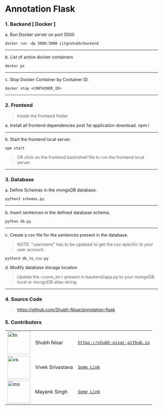 # Annotation Flask

### 1. Backend [ Docker ]

a. Run Docker server on port 5000

    docker run -dp 5000:5000 iitgnshubh/backend

---

b. List of active docker containers

    docker ps

---

c. Stop Docker Container by Container ID.

    docker stop <CONTAINER_ID>

---

### 2. Frontend

> Inside the frontend folder

a. Install all frontend dependencies post 1st application download.
npm i

---

b. Start the frontend local server.

    npm start

> OR click on the frontend bash/shell file to run the frontend local server.

---

### 3. Database

a. Define Schemas in the mongoDB database.

    python3 schemas.py

---

b. Insert sentences in the defined database schema.

    python db.py

---

c. Create a csv file for the sentences present in the database.

> NOTE: "username" has to be updated to get the csv specific to your user account.

    python3 db_to_csv.py

d. Modify database storage location

> Update the <conn_str> present in backend/app.py to your mongoDB local or mongoDB atlas string.

---

### 4. Source Code

> https://github.com/Shubh-Nisar/annotation-flask

### 5. Contributors

|                                                                                                                                           |                  |                                                                  |
| ----------------------------------------------------------------------------------------------------------------------------------------- | ---------------- | ---------------------------------------------------------------- |
| <img  width="75"  alt="tn"  src="https://user-images.githubusercontent.com/65038837/126761822-ca949453-540f-40f1-a8cd-9a1ed3e4cae2.jpeg"> | Shubh Nisar      | [`https://shubh-nisar.github.io`](https://shubh-nisar.github.io) |
| <img  width="75"  alt="vs"  src="">                                                                                                       | Vivek Srivastava | [`Some Link`](https://www.linkedin.com/)                         |
| <img  width="75"  alt="ms"  src="">                                                                                                       | Mayank Singh     | [`Some Link`](https://www.linkedin.com/)                         |
